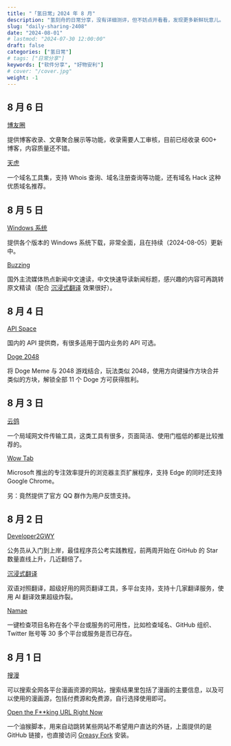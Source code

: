 ```yaml
---
title: "「氢日常」2024 年 8 月"
description: "氢刻舟的日常分享，没有详细测评，但不妨点开看看，发现更多新鲜玩意儿。"
slug: "daily-sharing-2408"
date: "2024-08-01"
# lastmod: "2024-07-30 12:00:00"
draft: false
categories: ["氢日常"]
# tags: ["日常分享"]
keywords: ["软件分享", "好物安利"]
# cover: "/cover.jpg"
weight: -1
---
```


## 8 月 6 日

[博友圈](https://www.boyouquan.com/?utm_source=ohmynav.com)

提供博客收录、文章聚合展示等功能，收录需要人工审核，目前已经收录 600+ 博客，内容质量还不错。

[天虎](https://tian.hu/?utm_source=ohmynav.com)

一个域名工具集，支持 Whois 查询、域名注册查询等功能，还有域名 Hack 这种优质域名推荐。

## 8 月 5 日

[Windows 系统](https://msdn.liuzhijin.cn/win11.html?utm_source=ohmynav.com)

提供各个版本的 Windows 系统下载，非常全面，且在持续（2024-08-05）更新中。

[Buzzing](https://www.buzzing.cc/?utm_source=ohmynav.com)

国外主流媒体热点新闻中文速读，中文快速导读新闻标题，感兴趣的内容可再跳转原文精读（配合 [沉浸式翻译](/p/daily-sharing-2408/#8-%E6%9C%88-2-%E6%97%A5) 效果很好）。

## 8 月 4 日

[API Space](https://www.apispace.com/?utm_source=ohmynav.com)

国内的 API 提供商，有很多适用于国内业务的 API 可选。

[Doge 2048](https://doge2048.com/?utm_source=ohmynav.com)

将 Doge Meme 与 2048 游戏结合，玩法类似 2048，使用方向键操作方块合并类似的方块，解锁全部 11 个 Doge 方可获得胜利。

## 8 月 3 日

[云鸽](https://yunge.in/?utm_source=ohmynav.com)

一个局域网文件传输工具，这类工具有很多，页面简洁、使用门槛低的都是比较推荐的。

[Wow Tab](https://wowtab.microsoft.com/?utm_source=ohmynav.com)

Microsoft 推出的专注效率提升的浏览器主页扩展程序，支持 Edge 的同时还支持 Google Chrome。

另：竟然提供了官方 QQ 群作为用户反馈支持。

## 8 月 2 日

[Developer2GWY](https://github.com/miss-mumu/developer2gwy?utm_source=ohmynav.com)

公务员从入门到上岸，最佳程序员公考实践教程，前两周开始在 GitHub 的 Star 数量直线上升，几近翻倍了。

[沉浸式翻译](https://immersivetranslate.com/zh-Hans/?utm_source=ohmynav.com)

双语对照翻译，超级好用的网页翻译工具，多平台支持，支持十几家翻译服务，使用 AI 翻译效果超级炸裂。

[Namae](https://namae.dev/?utm_source=ohmynav.com)

一键检查项目名称在各个平台或服务的可用性，比如检查域名、GitHub 组织、Twitter 账号等 30 多个平台或服务是否已存在。

## 8 月 1 日

[搜漫](https://www.soman.com/?utm_source=ohmynav.com)

可以搜索全网各平台漫画资源的网站，搜索结果里包括了漫画的主要信息，以及可以使用的漫画源，包括付费源和免费源，自行选择使用即可。

[Open the F**king URL Right Now](https://github.com/OldPanda/Open-the-F-king-URL-Right-Now)

一个油猴脚本，用来自动跳转某些网站不希望用户直达的外链，上面提供的是 GitHub 链接，也直接访问 [Greasy Fork](https://greasyfork.org/zh-CN/scripts/412612-open-the-f-king-url-right-now) 安装。